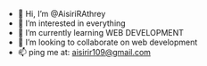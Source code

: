 - 👋 Hi, I’m @AisiriRAthrey
- 👀 I’m interested in everything
- 🌱 I’m currently learning WEB DEVELOPMENT
- 💞️ I’m looking to collaborate on web development
- 📫 ping me at:  aisirir109@gmail.com

<!---
AisiriRAthrey/AisiriRAthrey is a ✨ special ✨ repository because its `README.md` (this file) appears on your GitHub profile.
You can click the Preview link to take a look at your changes.
--->
